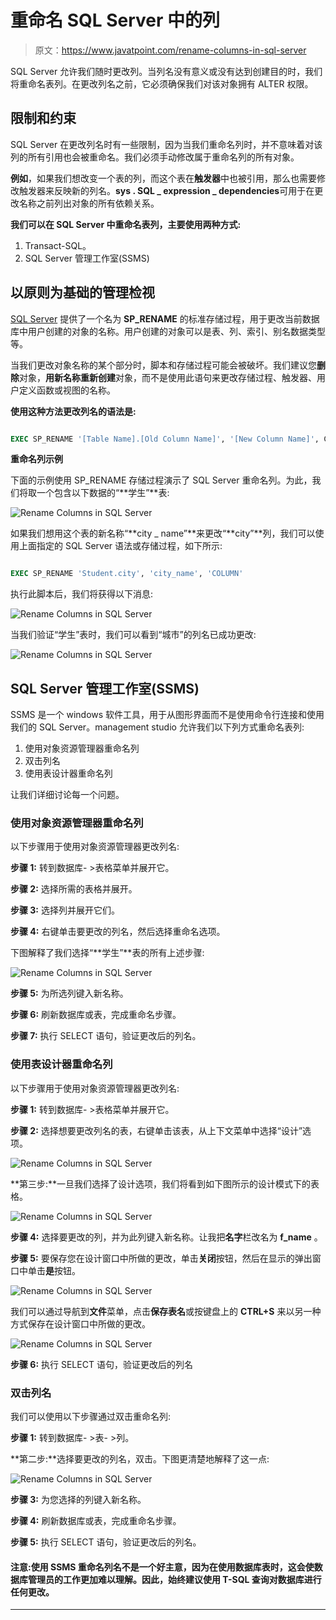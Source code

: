 # 重命名 SQL Server 中的列

> 原文：<https://www.javatpoint.com/rename-columns-in-sql-server>

SQL Server 允许我们随时更改列。当列名没有意义或没有达到创建目的时，我们将重命名表列。在更改列名之前，它必须确保我们对该对象拥有 ALTER 权限。

## 限制和约束

SQL Server 在更改列名时有一些限制，因为当我们重命名列时，并不意味着对该列的所有引用也会被重命名。我们必须手动修改属于重命名列的所有对象。

**例如**，如果我们想改变一个表的列，而这个表在**触发器**中也被引用，那么也需要修改触发器来反映新的列名。**sys . SQL _ expression _ dependencies**可用于在更改名称之前列出对象的所有依赖关系。

**我们可以在 SQL Server 中重命名表列，主要使用两种方式:**

1.  Transact-SQL。
2.  SQL Server 管理工作室(SSMS)

## 以原则为基础的管理检视

[SQL Server](https://www.javatpoint.com/sql-server-tutorial) 提供了一个名为 **SP_RENAME** 的标准存储过程，用于更改当前数据库中用户创建的对象的名称。用户创建的对象可以是表、列、索引、别名数据类型等。

当我们更改对象名称的某个部分时，脚本和存储过程可能会被破坏。我们建议您**删除**对象，**用新名称重新创建**对象，而不是使用此语句来更改存储过程、触发器、用户定义函数或视图的名称。

**使用这种方法更改列名的语法是:**

```sql

EXEC SP_RENAME '[Table Name].[Old Column Name]', '[New Column Name]', COLUMN'

```

**重命名列示例**

下面的示例使用 SP_RENAME 存储过程演示了 SQL Server 重命名列。为此，我们将取一个包含以下数据的“**学生”**表:

![Rename Columns in SQL Server](img/6afb00f32d5e9b7f7da04d3af06f82d8.png)

如果我们想用这个表的新名称“**city _ name”**来更改“**city”**列，我们可以使用上面指定的 SQL Server 语法或存储过程，如下所示:

```sql

EXEC SP_RENAME 'Student.city', 'city_name', 'COLUMN'

```

执行此脚本后，我们将获得以下消息:

![Rename Columns in SQL Server](img/f85f299ee4b8d5e202aee2a8c1dd688c.png)

当我们验证“学生”表时，我们可以看到“城市”的列名已成功更改:

![Rename Columns in SQL Server](img/b97581de349981834f3e442981b0b9ec.png)

## SQL Server 管理工作室(SSMS)

SSMS 是一个 windows 软件工具，用于从图形界面而不是使用命令行连接和使用我们的 SQL Server。management studio 允许我们以下列方式重命名表列:

1.  使用对象资源管理器重命名列
2.  双击列名
3.  使用表设计器重命名列

让我们详细讨论每一个问题。

### 使用对象资源管理器重命名列

以下步骤用于使用对象资源管理器更改列名:

**步骤 1:** 转到数据库- >表格菜单并展开它。

**步骤 2:** 选择所需的表格并展开。

**步骤 3:** 选择列并展开它们。

**步骤 4:** 右键单击要更改的列名，然后选择重命名选项。

下图解释了我们选择“**学生”**表的所有上述步骤:

![Rename Columns in SQL Server](img/39a13d2594959adc57cc2b015fb1627c.png)

**步骤 5:** 为所选列键入新名称。

**步骤 6:** 刷新数据库或表，完成重命名步骤。

**步骤 7:** 执行 SELECT 语句，验证更改后的列名。

### 使用表设计器重命名列

以下步骤用于使用对象资源管理器更改列名:

**步骤 1:** 转到数据库- >表格菜单并展开它。

**步骤 2:** 选择想要更改列名的表，右键单击该表，从上下文菜单中选择“设计”选项。

![Rename Columns in SQL Server](img/7abef5e5c9d11fec8142511a74cc98b9.png)

**第三步:**一旦我们选择了设计选项，我们将看到如下图所示的设计模式下的表格。

![Rename Columns in SQL Server](img/aa6ba7d91244c328c456c9bae11cdb11.png)

**步骤 4:** 选择要更改的列，并为此列键入新名称。让我把**名字**栏改名为 **f_name** 。

**步骤 5:** 要保存您在设计窗口中所做的更改，单击**关闭**按钮，然后在显示的弹出窗口中单击**是**按钮。

![Rename Columns in SQL Server](img/608f9616393b4373f0d7a7a4d8e7d49b.png)

我们可以通过导航到**文件**菜单，点击**保存表名**或按键盘上的 **CTRL+S** 来以另一种方式保存在设计窗口中所做的更改。

![Rename Columns in SQL Server](img/54733c1b462534d6f7de28b754543d43.png)

**步骤 6:** 执行 SELECT 语句，验证更改后的列名

### 双击列名

我们可以使用以下步骤通过双击重命名列:

**步骤 1:** 转到数据库- >表- >列。

**第二步:**选择要更改的列名，双击。下图更清楚地解释了这一点:

![Rename Columns in SQL Server](img/87cc37efe8b20515325915d43dc514f0.png)

**步骤 3:** 为您选择的列键入新名称。

**步骤 4:** 刷新数据库或表，完成重命名步骤。

**步骤 5:** 执行 SELECT 语句，验证更改后的列名。

#### 注意:使用 SSMS 重命名列名不是一个好主意，因为在使用数据库表时，这会使数据库管理员的工作更加难以理解。因此，始终建议使用 T-SQL 查询对数据库进行任何更改。

* * *